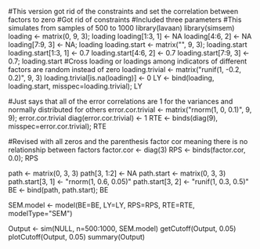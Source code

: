 #This version got rid of the constraints and set the correlation between factors to zero 
#Got rid of constraints
#Included three parameters
#This simulates from samples of 500 to 1000
library(lavaan)
library(simsem)
loading <- matrix(0, 9, 3); loading
loading[1:3, 1] <- NA
loading[4:6, 2] <- NA
loading[7:9, 3] <- NA; loading
loading.start <- matrix("", 9, 3); loading.start
loading.start[1:3, 1] <- 0.7
loading.start[4:6, 2] <- 0.7
loading.start[7:9, 3] <- 0.7; loading.start
#Cross loading or loadings among indicators of different factors are random instead of zero
loading.trivial <- matrix("runif(1, -0.2, 0.2)", 9, 3)
loading.trivial[is.na(loading)] <- 0
LY <- bind(loading, loading.start, misspec=loading.trivial); LY

#Just says that all of the error correlations are 1 for the variances and normally distributed for others
error.cor.trivial <- matrix("rnorm(1, 0, 0.1)", 9, 9); error.cor.trivial
diag(error.cor.trivial) <- 1
RTE <- binds(diag(9), misspec=error.cor.trivial); RTE

#Revised with all zeros and the parenthesis factor cor meaning there is no relationship between factors
factor.cor <- diag(3)
RPS <- binds(factor.cor, 0.0); RPS

path <- matrix(0, 3, 3)
path[3, 1:2] <- NA
path.start <- matrix(0, 3, 3)
path.start[3, 1] <- "rnorm(1, 0.6, 0.05)"
path.start[3, 2] <- "runif(1, 0.3, 0.5)"
BE <- bind(path, path.start); BE

SEM.model <- model(BE=BE, LY=LY, RPS=RPS, RTE=RTE, modelType="SEM")

Output <- sim(NULL, n=500:1000, SEM.model) 
getCutoff(Output, 0.05)
plotCutoff(Output, 0.05)
summary(Output)
